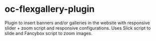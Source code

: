 # oc-flexgallery-plugin
Plugin to insert banners and/or galleries in the website with responsive slider + zoom script and responsive configurations. Uses Slick script to slide and Fancybox script to zoom images.
